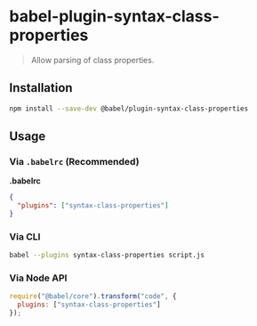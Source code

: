 # babel-plugin-syntax-class-properties

> Allow parsing of class properties.

## Installation

```sh
npm install --save-dev @babel/plugin-syntax-class-properties
```

## Usage

### Via `.babelrc` (Recommended)

**.babelrc**

```json
{
  "plugins": ["syntax-class-properties"]
}
```

### Via CLI

```sh
babel --plugins syntax-class-properties script.js
```

### Via Node API

```javascript
require("@babel/core").transform("code", {
  plugins: ["syntax-class-properties"]
});
```
